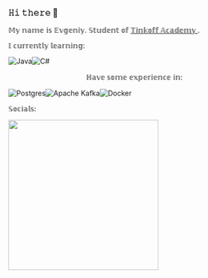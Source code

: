 ### 𝙷𝚒 𝚝𝚑𝚎𝚛𝚎 👋

𝕄𝕪 𝕟𝕒𝕞𝕖 𝕚𝕤 𝔼𝕧𝕘𝕖𝕟𝕚𝕪.
𝕊𝕥𝕦𝕕𝕖𝕟𝕥 𝕠𝕗 <a href="https://fintech.tinkoff.ru/academy/"   target="_blank">
        𝕋𝕚𝕟𝕜𝕠𝕗𝕗 𝔸𝕔𝕒𝕕𝕖𝕞𝕪
    </a>.

𝕀 𝕔𝕦𝕣𝕣𝕖𝕟𝕥𝕝𝕪 𝕝𝕖𝕒𝕣𝕟𝕚𝕟𝕘:

![Java](https://ziadoua.github.io/m3-Markdown-Badges/badges/Java/java1.svg)![C#](https://ziadoua.github.io/m3-Markdown-Badges/badges/CSharp/csharp2.svg)

<p style="text-align: center;">ℍ𝕒𝕧𝕖 𝕤𝕠𝕞𝕖 𝕖𝕩𝕡𝕖𝕣𝕚𝕖𝕟𝕔𝕖 𝕚𝕟:</p> 

![Postgres](https://ziadoua.github.io/m3-Markdown-Badges/badges/PostgreSQL/postgresql1.svg)![Apache Kafka](https://img.shields.io/badge/Apache%20Kafka-000?style=for-the-badge&logo=apachekafka)![Docker](https://ziadoua.github.io/m3-Markdown-Badges/badges/Docker/docker1.svg)

𝕊𝕠𝕔𝕚𝕒𝕝𝕤:

<a href="https://codeforces.com/profile/abobaghoul" target="_blank"> 
        <img src=
"https://upload.wikimedia.org/wikipedia/commons/b/b1/Codeforces_logo.svg"
             width = 300> 
    </a>


